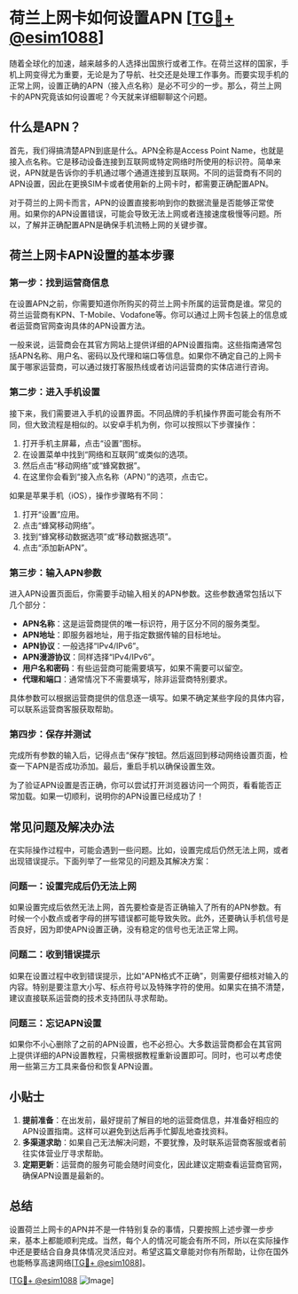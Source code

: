 # 荷兰上网卡如何设置APN [[TG💪+ @esim1088](https://t.me/s/esim1088)]

随着全球化的加速，越来越多的人选择出国旅行或者工作。在荷兰这样的国家，手机上网变得尤为重要，无论是为了导航、社交还是处理工作事务。而要实现手机的正常上网，设置正确的APN（接入点名称）是必不可少的一步。那么，荷兰上网卡的APN究竟该如何设置呢？今天就来详细聊聊这个问题。

## 什么是APN？

首先，我们得搞清楚APN到底是什么。APN全称是Access Point Name，也就是接入点名称。它是移动设备连接到互联网或特定网络时所使用的标识符。简单来说，APN就是告诉你的手机通过哪个通道连接到互联网。不同的运营商有不同的APN设置，因此在更换SIM卡或者使用新的上网卡时，都需要正确配置APN。

对于荷兰的上网卡而言，APN的设置直接影响到你的数据流量是否能够正常使用。如果你的APN设置错误，可能会导致无法上网或者连接速度极慢等问题。所以，了解并正确配置APN是确保手机流畅上网的关键步骤。

## 荷兰上网卡APN设置的基本步骤

### 第一步：找到运营商信息

在设置APN之前，你需要知道你所购买的荷兰上网卡所属的运营商是谁。常见的荷兰运营商有KPN、T-Mobile、Vodafone等。你可以通过上网卡包装上的信息或者运营商官网查询具体的APN设置方法。

一般来说，运营商会在其官方网站上提供详细的APN设置指南。这些指南通常包括APN名称、用户名、密码以及代理和端口等信息。如果你不确定自己的上网卡属于哪家运营商，可以通过拨打客服热线或者访问运营商的实体店进行咨询。

### 第二步：进入手机设置

接下来，我们需要进入手机的设置界面。不同品牌的手机操作界面可能会有所不同，但大致流程是相似的。以安卓手机为例，你可以按照以下步骤操作：

1. 打开手机主屏幕，点击“设置”图标。
2. 在设置菜单中找到“网络和互联网”或类似的选项。
3. 然后点击“移动网络”或“蜂窝数据”。
4. 在这里你会看到“接入点名称（APN）”的选项，点击它。

如果是苹果手机（iOS），操作步骤略有不同：

1. 打开“设置”应用。
2. 点击“蜂窝移动网络”。
3. 找到“蜂窝移动数据选项”或“移动数据选项”。
4. 点击“添加新APN”。

### 第三步：输入APN参数

进入APN设置页面后，你需要手动输入相关的APN参数。这些参数通常包括以下几个部分：

- **APN名称**：这是运营商提供的唯一标识符，用于区分不同的服务类型。
- **APN地址**：即服务器地址，用于指定数据传输的目标地址。
- **APN协议**：一般选择“IPv4/IPv6”。
- **APN漫游协议**：同样选择“IPv4/IPv6”。
- **用户名和密码**：有些运营商可能需要填写，如果不需要可以留空。
- **代理和端口**：通常情况下不需要填写，除非运营商特别要求。

具体参数可以根据运营商提供的信息逐一填写。如果不确定某些字段的具体内容，可以联系运营商客服获取帮助。

### 第四步：保存并测试

完成所有参数的输入后，记得点击“保存”按钮。然后返回到移动网络设置页面，检查一下APN是否成功添加。最后，重启手机以确保设置生效。

为了验证APN设置是否正确，你可以尝试打开浏览器访问一个网页，看看能否正常加载。如果一切顺利，说明你的APN设置已经成功了！

## 常见问题及解决办法

在实际操作过程中，可能会遇到一些问题。比如，设置完成后仍然无法上网，或者出现错误提示。下面列举了一些常见的问题及其解决方案：

### 问题一：设置完成后仍无法上网

如果设置完成后依然无法上网，首先要检查是否正确输入了所有的APN参数。有时候一个小数点或者字母的拼写错误都可能导致失败。此外，还要确认手机信号是否良好，因为即使APN设置正确，没有稳定的信号也无法正常上网。

### 问题二：收到错误提示

如果在设置过程中收到错误提示，比如“APN格式不正确”，则需要仔细核对输入的内容。特别是要注意大小写、标点符号以及特殊字符的使用。如果实在搞不清楚，建议直接联系运营商的技术支持团队寻求帮助。

### 问题三：忘记APN设置

如果你不小心删除了之前的APN设置，也不必担心。大多数运营商都会在其官网上提供详细的APN设置教程，只需根据教程重新设置即可。同时，也可以考虑使用一些第三方工具来备份和恢复APN设置。

## 小贴士

1. **提前准备**：在出发前，最好提前了解目的地的运营商信息，并准备好相应的APN设置指南。这样可以避免到达后再手忙脚乱地查找资料。
2. **多渠道求助**：如果自己无法解决问题，不要犹豫，及时联系运营商客服或者前往实体营业厅寻求帮助。
3. **定期更新**：运营商的服务可能会随时间变化，因此建议定期查看运营商官网，确保APN设置是最新的。

## 总结

设置荷兰上网卡的APN并不是一件特别复杂的事情，只要按照上述步骤一步步来，基本上都能顺利完成。当然，每个人的情况可能会有所不同，所以在实际操作中还是要结合自身具体情况灵活应对。希望这篇文章能对你有所帮助，让你在国外也能畅享高速网络[[TG💪+ @esim1088](https://t.me/s/esim1088)]。

[[TG💪+ @esim1088](https://t.me/s/esim1088) ![Image](https://i.postimg.cc/4NQfJmqS/Snipaste-2025-05-13-00-14-12.png)]